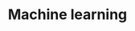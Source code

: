 ---
layout: single
permalink: /machine-learning/
title: "Machine learning"
last_modified_at: 2020-12-4
toc: true
---